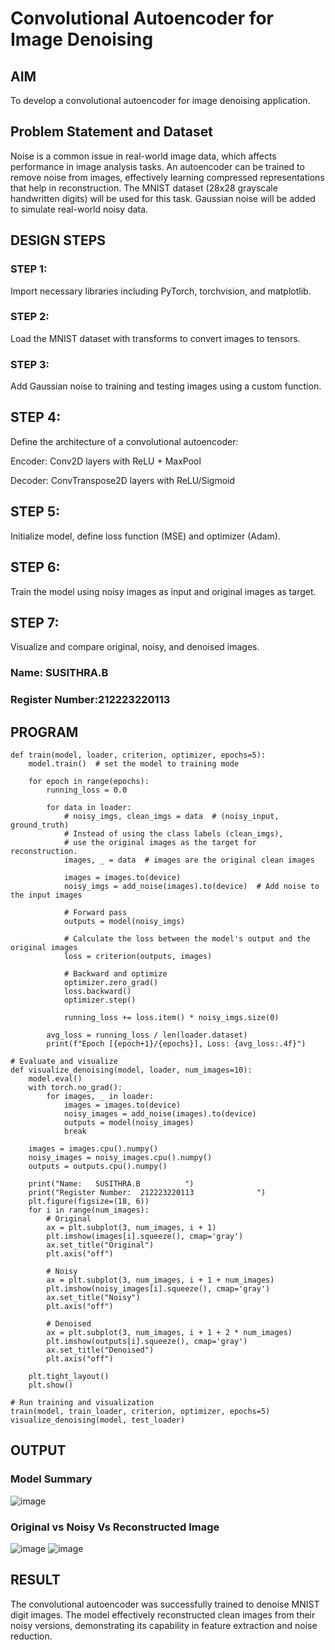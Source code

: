# Convolutional Autoencoder for Image Denoising

## AIM

To develop a convolutional autoencoder for image denoising application.

## Problem Statement and Dataset
Noise is a common issue in real-world image data, which affects performance in image analysis tasks. An autoencoder can be trained to remove noise from images, effectively learning compressed representations that help in reconstruction. The MNIST dataset (28x28 grayscale handwritten digits) will be used for this task. Gaussian noise will be added to simulate real-world noisy data.

## DESIGN STEPS

### STEP 1:
Import necessary libraries including PyTorch, torchvision, and matplotlib.
### STEP 2:
Load the MNIST dataset with transforms to convert images to tensors.
### STEP 3:
Add Gaussian noise to training and testing images using a custom function.
## STEP 4:
Define the architecture of a convolutional autoencoder:

Encoder: Conv2D layers with ReLU + MaxPool

Decoder: ConvTranspose2D layers with ReLU/Sigmoid
## STEP 5:
Initialize model, define loss function (MSE) and optimizer (Adam).
## STEP 6:
Train the model using noisy images as input and original images as target.
## STEP 7:
Visualize and compare original, noisy, and denoised images.
### Name: SUSITHRA.B
### Register Number:212223220113

## PROGRAM
```
def train(model, loader, criterion, optimizer, epochs=5):
    model.train()  # set the model to training mode

    for epoch in range(epochs):
        running_loss = 0.0

        for data in loader:
            # noisy_imgs, clean_imgs = data  # (noisy_input, ground_truth)
            # Instead of using the class labels (clean_imgs), 
            # use the original images as the target for reconstruction.
            images, _ = data  # images are the original clean images
            
            images = images.to(device)
            noisy_imgs = add_noise(images).to(device)  # Add noise to the input images

            # Forward pass
            outputs = model(noisy_imgs)

            # Calculate the loss between the model's output and the original images
            loss = criterion(outputs, images)

            # Backward and optimize
            optimizer.zero_grad()
            loss.backward()
            optimizer.step()

            running_loss += loss.item() * noisy_imgs.size(0)

        avg_loss = running_loss / len(loader.dataset)
        print(f"Epoch [{epoch+1}/{epochs}], Loss: {avg_loss:.4f}")
```
```
# Evaluate and visualize
def visualize_denoising(model, loader, num_images=10):
    model.eval()
    with torch.no_grad():
        for images, _ in loader:
            images = images.to(device)
            noisy_images = add_noise(images).to(device)
            outputs = model(noisy_images)
            break

    images = images.cpu().numpy()
    noisy_images = noisy_images.cpu().numpy()
    outputs = outputs.cpu().numpy()

    print("Name:   SUSITHRA.B          ")
    print("Register Number:  212223220113              ")
    plt.figure(figsize=(18, 6))
    for i in range(num_images):
        # Original
        ax = plt.subplot(3, num_images, i + 1)
        plt.imshow(images[i].squeeze(), cmap='gray')
        ax.set_title("Original")
        plt.axis("off")

        # Noisy
        ax = plt.subplot(3, num_images, i + 1 + num_images)
        plt.imshow(noisy_images[i].squeeze(), cmap='gray')
        ax.set_title("Noisy")
        plt.axis("off")

        # Denoised
        ax = plt.subplot(3, num_images, i + 1 + 2 * num_images)
        plt.imshow(outputs[i].squeeze(), cmap='gray')
        ax.set_title("Denoised")
        plt.axis("off")

    plt.tight_layout()
    plt.show()
```

```
# Run training and visualization
train(model, train_loader, criterion, optimizer, epochs=5)
visualize_denoising(model, test_loader)
```
## OUTPUT

### Model Summary
![image](https://github.com/user-attachments/assets/112de91a-1ba0-42ad-aab5-640678687842)


### Original vs Noisy Vs Reconstructed Image

![image](https://github.com/user-attachments/assets/b5f866f8-aeb6-4ebb-98c4-7b039859c16c)
![image](https://github.com/user-attachments/assets/4f6b6473-e76d-4a9d-ab2b-f7b759ec708e)


## RESULT
The convolutional autoencoder was successfully trained to denoise MNIST digit images. The model effectively reconstructed clean images from their noisy versions, demonstrating its capability in feature extraction and noise reduction.
